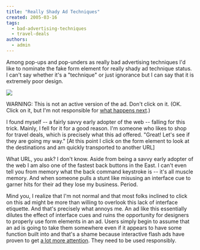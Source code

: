 ```yaml
---
title: "Really Shady Ad Techniques"
created: 2005-03-16
tags: 
  - bad-advertising-techniques
  - travel-deals
authors: 
  - admin
---
```


Among pop-ups and pop-unders as really bad advertising techniques I'd like to nominate the fake form element for really shady ad technique status. I can't say whether it's a "technique" or just ignorance but I can say that it is extremely poor design.

![](assets/images/bad-ad.gif)

WARNING: This is not an active version of the ad. Don't click on it. (OK. Click on it, but I'm not responsible for [what happens next](http://www.monkeytroniccircusofconquest.com).)

I found myself -- a fairly savvy early adopter of the web -- falling for this trick. Mainly, I fell for it for a good reason. I'm someone who likes to shop for travel deals, which is precisely what this ad offered. "Great! Let's see if they are going my way." \[At this point I click on the form element to look at the destinations and am quickly transported to another URL\]

What URL, you ask? I don't know. Aside from being a savvy early adopter of the web I am also one of the fastest back buttons in the East. I can't even tell you from memory what the back command keystroke is -- it's all muscle memory. And when someone pulls a stunt like misusing an interface cue to garner hits for their ad they lose my business. Period.

Mind you, I realize that I'm not normal and that most folks inclined to click on this ad might be more than willing to overlook this lack of interface etiquette. And that's precisely what annoys me. An ad like this essentially dilutes the effect of interface cues and ruins the opportunity for designers to properly use form elements in an ad. Users simply begin to assume that an ad is going to take them somewhere even if it appears to have some function built into and that's a shame because interactive flash ads have proven to get [a lot more attention](http://www.emarketer.com/Article.aspx?1003144). They need to be used responsibly.
